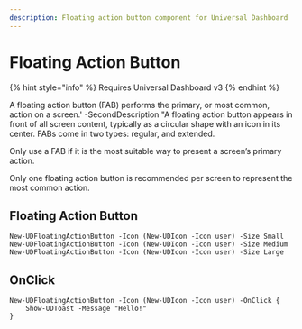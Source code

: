 ```yaml
---
description: Floating action button component for Universal Dashboard
---
```


# Floating Action Button

{% hint style="info" %}
Requires Universal Dashboard v3
{% endhint %}

A floating action button \(FAB\) performs the primary, or most common, action on a screen.' -SecondDescription "A floating action button appears in front of all screen content, typically as a circular shape with an icon in its center. FABs come in two types: regular, and extended.

Only use a FAB if it is the most suitable way to present a screen’s primary action.

Only one floating action button is recommended per screen to represent the most common action.

## Floating Action Button

```text
New-UDFloatingActionButton -Icon (New-UDIcon -Icon user) -Size Small
New-UDFloatingActionButton -Icon (New-UDIcon -Icon user) -Size Medium
New-UDFloatingActionButton -Icon (New-UDIcon -Icon user) -Size Large
```

## OnClick

```text
New-UDFloatingActionButton -Icon (New-UDIcon -Icon user) -OnClick {
    Show-UDToast -Message "Hello!"
}
```

